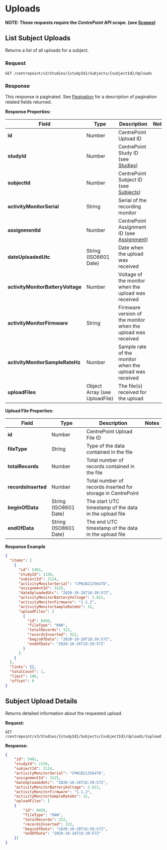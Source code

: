 # Uploads

**NOTE: These requests require the *CentrePoint* API scope. (see [Scopes](scopes.md))**

## List Subject Uploads

Returns a list of all uploads for a subject.

### Request

```http
GET /centrepoint/v3/Studies/{studyId}/Subjects/{subjectId}/Uploads
```



### Response

This response is paginated. See [Pagination](pagination.md) for a description of pagination related fields returned.

**Response Properties:**

Field|Type|Description|Notes
-----|----|-----------|-----
**id**|Number|CentrePoint Upload ID||
**studyId**|Number|CentrePoint Study ID (see [Studies](studies.md))||
**subjectId**|Number|CentrePoint Subject ID (see [Subjects](subjects.md))||
**activityMonitorSerial**|String|Serial of the recording monitor||
**assignmentId**|Number|CentrePoint Assignment ID (see [Assignment](assignments.md))||
**dateUploadedUtc**|String (ISO8601 Date)|Date when the upload was received||
**activityMonitorBatteryVoltage**|Number|Voltage of the monitor when the upload was received||
**activityMonitorFirmware**|String|Firmware version of the monitor when the upload was received||
**activityMonitorSampleRateHz**|Number|Sample rate of the monitor when the upload was received||
**uploadFiles**|Object Array (see UploadFile)|The file(s) received for the upload||

**Upload File Properties:**

Field|Type|Description|Notes
-----|----|-----------|-----
**id**|Number|CentrePoint Upload File ID||
**fileType**|String|Type of the data contained in the file||
**totalRecords**|Number|Total number of records contained in the file||
**recordsInserted**|Number|Total number of records inserted for storage in CentrePoint||
**beginOfData**|String (ISO8601 Date)|The start UTC timestamp of the data in the upload file||
**endOfData**|String (ISO8601 Date)|The end UTC timestamp of the data in the upload file||

**Response Example**

```json
{
  "items": [
    {
      "id": 5461,
      "studyId": 1156,
      "subjectId": 2114,
      "activityMonitorSerial": "CPW1B21356478",
      "assignmentId": 3125,
      "dateUploadedUtc": "2020-10-26T18:39:57Z",
      "activityMonitorBatteryVoltage": 3.821,
      "activityMonitorFirmware": "1.1.2",
      "activityMonitorSampleRateHz": 32,
      "uploadFiles": [
        {
          "id": 8456,
          "fileType": "RAW",
          "totalRecords": 322,
          "recordsInserted": 322,
          "beginOfData": "2020-10-20T18:39:57Z",
          "endOfData": "2020-10-26T18:39:57Z"
        }
      ]
    }
  ],
  "links": {},
  "totalCount": 1,
  "limit": 100,
  "offset": 0
}
```



## Subject Upload Details

Returns detailed information about the requested upload.

**Request:**

```http
GET /centrepoint/v3/Studies/{studyId}/Subjects/{subjectId}/Uploads/{uploadId}
```

**Response:**

```json
{
    "id": 5461,
    "studyId": 1156,
    "subjectId": 2114,
    "activityMonitorSerial": "CPW1B21356478",
    "assignmentId": 3125,
    "dateUploadedUtc": "2020-10-26T18:39:57Z",
    "activityMonitorBatteryVoltage": 3.821,
    "activityMonitorFirmware": "1.1.2",
    "activityMonitorSampleRateHz": 32,
    "uploadFiles": [
    {
        "id": 8456,
        "fileType": "RAW",
        "totalRecords": 322,
        "recordsInserted": 322,
        "beginOfData": "2020-10-20T18:39:57Z",
        "endOfData": "2020-10-26T18:39:57Z"
    }]
}
```
